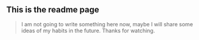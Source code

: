 ## This is the readme page 
>I am not going to write something here now, maybe I will share some ideas of my habits in the future. Thanks for watching.
